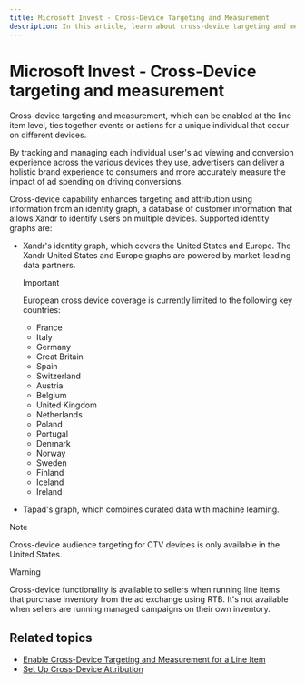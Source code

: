 ```yaml
---
title: Microsoft Invest - Cross-Device Targeting and Measurement
description: In this article, learn about cross-device targeting and measurement, a feature enabled at the line item level.
---
```


# Microsoft Invest - Cross-Device targeting and measurement

Cross-device targeting and measurement, which can be enabled at the line item level, ties together events or actions for a unique individual that occur on different devices.

By tracking and managing each individual user's ad viewing and conversion experience across the various devices they use, advertisers can deliver a holistic brand experience to consumers and more accurately measure the impact of ad spending on driving conversions.

Cross-device capability enhances targeting and attribution using information from an identity graph, a database of customer information that allows Xandr to identify users on multiple devices. Supported identity graphs are:

- Xandr's identity graph, which covers the United States and Europe. The Xandr United States and Europe graphs are powered by market-leading data partners.

  > [!IMPORTANT]
  > European cross device coverage is currently limited to the following key countries:
  >
  > - France
  > - Italy
  > - Germany
  > - Great Britain
  > - Spain
  > - Switzerland
  > - Austria
  > - Belgium
  > - United Kingdom
  > - Netherlands
  > - Poland
  > - Portugal
  > - Denmark
  > - Norway
  > - Sweden
  > - Finland
  > - Iceland
  > - Ireland

- Tapad's graph, which combines curated data with machine learning.

> [!NOTE]
> Cross-device audience targeting for CTV devices is only available in the United States.

> [!WARNING]
> Cross-device functionality is
available to sellers when running line items that purchase inventory from the ad exchange using RTB. It's not available when sellers are running managed campaigns on their own inventory.

## Related topics

- [Enable Cross-Device Targeting and Measurement for a Line Item](enable-cross-device-targeting-and-measurement-for-a-line-item.md)
- [Set Up Cross-Device Attribution](set-up-cross-device-attribution.md)
